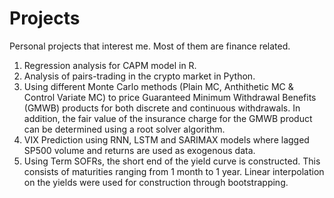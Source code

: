 # Projects
Personal projects that interest me. Most of them are finance related.

1. Regression analysis for CAPM model in R.
2. Analysis of pairs-trading in the crypto market in Python.
3. Using different Monte Carlo methods (Plain MC, Anthithetic MC & Control Variate MC) to price Guaranteed Minimum Withdrawal Benefits (GMWB) products for both discrete and continuous withdrawals. In addition, the fair value of the insurance charge for the GMWB product can be determined using a root solver algorithm.
4. VIX Prediction using RNN, LSTM and SARIMAX models where lagged SP500 volume and returns are used as exogenous data.
5. Using Term SOFRs, the short end of the yield curve is constructed. This consists of maturities ranging from 1 month to 1 year. Linear interpolation on the yields were used for construction through bootstrapping.
